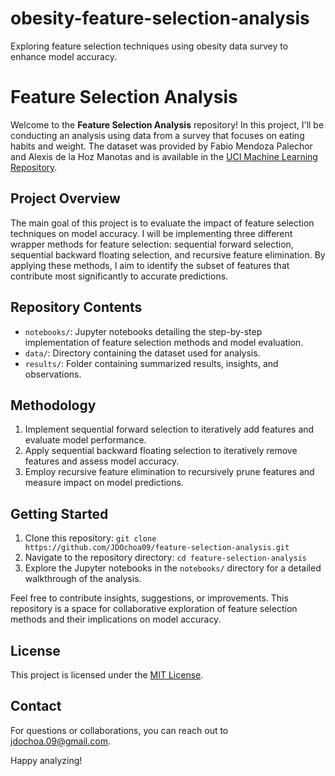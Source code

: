 # obesity-feature-selection-analysis
Exploring feature selection techniques using obesity data survey to enhance model accuracy.

# Feature Selection Analysis

Welcome to the **Feature Selection Analysis** repository! In this project, I'll be conducting an analysis using data from a survey that focuses on eating habits and weight. The dataset was provided by Fabio Mendoza Palechor and Alexis de la Hoz Manotas and is available in the [UCI Machine Learning Repository](https://archive.ics.uci.edu/ml/datasets/Estimation+of+obesity+levels+based+on+eating+habits+and+physical+condition+).

## Project Overview

The main goal of this project is to evaluate the impact of feature selection techniques on model accuracy. I will be implementing three different wrapper methods for feature selection: sequential forward selection, sequential backward floating selection, and recursive feature elimination. By applying these methods, I aim to identify the subset of features that contribute most significantly to accurate predictions.

## Repository Contents

- `notebooks/`: Jupyter notebooks detailing the step-by-step implementation of feature selection methods and model evaluation.
- `data/`: Directory containing the dataset used for analysis.
- `results/`: Folder containing summarized results, insights, and observations.

## Methodology

1. Implement sequential forward selection to iteratively add features and evaluate model performance.
2. Apply sequential backward floating selection to iteratively remove features and assess model accuracy.
3. Employ recursive feature elimination to recursively prune features and measure impact on model predictions.

## Getting Started

1. Clone this repository: `git clone https://github.com/JDOchoa09/feature-selection-analysis.git`
2. Navigate to the repository directory: `cd feature-selection-analysis`
3. Explore the Jupyter notebooks in the `notebooks/` directory for a detailed walkthrough of the analysis.

Feel free to contribute insights, suggestions, or improvements. This repository is a space for collaborative exploration of feature selection methods and their implications on model accuracy.

## License

This project is licensed under the [MIT License]([LICENSE](https://opensource.org/licenses/MIT)).

## Contact

For questions or collaborations, you can reach out to [jdochoa.09@gmail.com](mailto:jdochoa.09@gmail.com).

Happy analyzing!
